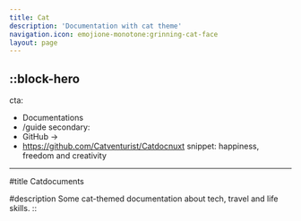 ```yaml
---
title: Cat
description: 'Documentation with cat theme'
navigation.icon: emojione-monotone:grinning-cat-face
layout: page
---
```


::block-hero
---
cta:
  - Documentations
  - /guide
secondary:
  - GitHub →
  - https://github.com/Catventurist/Catdocnuxt
snippet: happiness, freedom and creativity
---

#title
Catdocuments

#description
Some cat-themed documentation about tech, travel and life skills.
::
